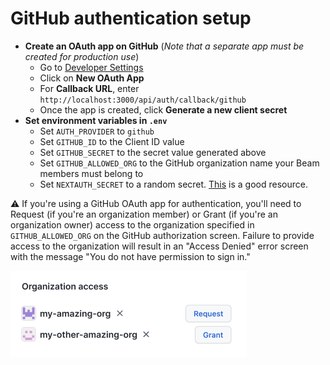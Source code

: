 # GitHub authentication setup

- **Create an OAuth app on GitHub** (_Note that a separate app must be created for production use_)
  - Go to [Developer Settings](https://github.com/settings/developers)
  - Click on **New OAuth App**
  - For **Callback URL**, enter `http://localhost:3000/api/auth/callback/github`
  - Once the app is created, click **Generate a new client secret**
- **Set environment variables in `.env`**
  - Set `AUTH_PROVIDER` to `github`
  - Set `GITHUB_ID` to the Client ID value
  - Set `GITHUB_SECRET` to the secret value generated above
  - Set `GITHUB_ALLOWED_ORG` to the GitHub organization name your Beam members must belong to
  - Set `NEXTAUTH_SECRET` to a random secret. [This](https://generate-secret.now.sh/32) is a good resource.

⚠️ If you're using a GitHub OAuth app for authentication, you'll need to Request (if you're an organization member) or Grant (if you're an organization owner) access to the organization specified in `GITHUB_ALLOWED_ORG` on the GitHub authorization screen. Failure to provide access to the organization will result in an "Access Denied" error screen with the message "You do not have permission to sign in."

<img src="public/images/github-org-access.png" width="378" />
